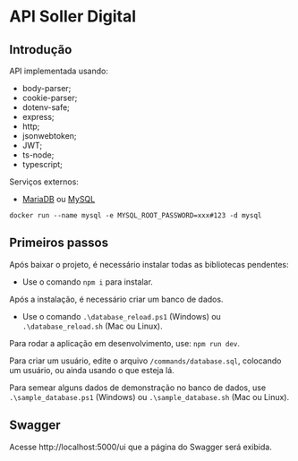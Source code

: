 # API Soller Digital

## Introdução

API implementada usando:

 - body-parser;
 - cookie-parser;
 - dotenv-safe;
 - express;
 - http;
 - jsonwebtoken;
 - JWT;
 - ts-node;
 - typescript;

Serviços externos:

 <!-- TODO: Docker creation steps for MySql and Mongo DB -->
 - [MariaDB](https://hub.docker.com/_/mariadb) ou [MySQL](https://hub.docker.com/_/mysql)

`docker run --name mysql -e MYSQL_ROOT_PASSWORD=xxx#123 -d mysql`

## Primeiros passos

Após baixar o projeto, é necessário instalar todas as bibliotecas pendentes: 

<!-- TODO: All steps for running development application -->
- Use o comando `npm i` para instalar.

Após a instalação, é necessário criar um banco de dados. 
- Use o comando `.\database_reload.ps1` (Windows) ou `.\database_reload.sh` (Mac ou Linux).

Para rodar a aplicação em desenvolvimento, use: `npm run dev`.

Para criar um usuário, edite o arquivo `/commands/database.sql`, colocando um usuário, ou ainda usando o que esteja lá.

Para semear alguns dados de demonstração no banco de dados, use `.\sample_database.ps1` (Windows) ou `.\sample_database.sh` (Mac ou Linux).

## Swagger

Acesse http://localhost:5000/ui que a página do Swagger será exibida.

